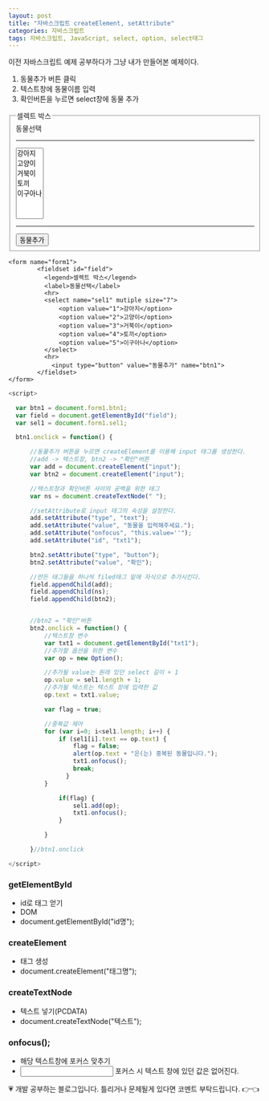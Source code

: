 ```yaml
---
layout: post
title: "자바스크립트 createElement, setAttribute"
categories: 자바스크립트
tags: 자바스크립트, JavaScript, select, option, select태그
---
```


이전 자바스크립트 예제 공부하다가 그냥 내가 만들어본 예제이다.

1. 동물추가 버튼 클릭
2. 텍스트창에 동물이름 입력
3. 확인버튼을 누르면 select창에 동물 추가

<form name="form1">
        <fieldset id="field">
          <legend>셀렉트 박스</legend>
          <label>동물선택</label>
          <hr>
          <select name="sel1" mutiple size="7">
              <option value="1">강아지</option>
              <option value="2">고양이</option>
              <option value="3">거북이</option>
              <option value="4">토끼</option>
              <option value="5">이구아나</option>
          </select>
          <hr>
            <input type="button" value="동물추가" name="btn1">
        </fieldset>
</form>

```
<form name="form1">
        <fieldset id="field">
          <legend>셀렉트 박스</legend>
          <label>동물선택</label>
          <hr>
          <select name="sel1" mutiple size="7">
              <option value="1">강아지</option>
              <option value="2">고양이</option>
              <option value="3">거북이</option>
              <option value="4">토끼</option>
              <option value="5">이구아나</option>
          </select>
          <hr>
            <input type="button" value="동물추가" name="btn1">
        </fieldset>
</form>
```

```javascript
<script>

  var btn1 = document.form1.btn1;
  var field = document.getElementById("field");
  var sel1 = document.form1.sel1;

  btn1.onclick = function() {

      //동물추가 버튼을 누르면 createElement를 이용해 input 태그를 생성한다.
      //add -> 텍스트창, btn2 -> "확인"버튼
      var add = document.createElement("input");
      var btn2 = document.createElement("input");

      //텍스트창과 확인버튼 사이의 공백을 위한 태그
      var ns = document.createTextNode(" ");

      //setAttribute로 input 태그의 속성을 설정한다.
      add.setAttribute("type", "text");
      add.setAttribute("value", "동물을 입력해주세요.");
      add.setAttribute("onfocus", "this.value=''");
      add.setAttribute("id", "txt1");

      btn2.setAttribute("type", "button");
      btn2.setAttribute("value", "확인");

      //만든 태그들을 하나씩 filed태그 밑에 자식으로 추가시킨다.            
      field.appendChild(add);
      field.appendChild(ns);
      field.appendChild(btn2);


      //btn2 = "확인"버튼
      btn2.onclick = function() {
          //텍스트창 변수
          var txt1 = document.getElementById("txt1");
          //추가할 옵션을 위한 변수
          var op = new Option();

          //추가될 value는 원래 있던 select 길이 + 1
          op.value = sel1.length + 1;
          //추가될 텍스트는 텍스트 창에 입력한 값
          op.text = txt1.value;

          var flag = true;

          //중복값 제어
          for (var i=0; i<sel1.length; i++) {
              if (sel1[i].text == op.text) {
                  flag = false;
                  alert(op.text + "은(는) 중복된 동물입니다.");
                  txt1.onfocus();
                  break;
                }
          }

              if(flag) {
                  sel1.add(op);
                  txt1.onfocus();
              }

          }

      }//btn1.onclick

</script>
```

### getElementById
- id로 태그 얻기
- DOM
- document.getElementById("id명");

### createElement
- 태그 생성
- document.createElement("태그명");

### createTextNode
- 텍스트 넣기(PCDATA)
- document.createTextNode("텍스트");

### onfocus();
- 해당 텍스트창에 포커스 맞추기
- <input type='text' onfocus="this.value=''"> 포커스 시 텍스트 창에 있던 값은 없어진다.



<div class="c1" id="c1"><span>💗 개발 공부하는 블로그입니다. 틀리거나 문제될게 있다면 코멘트 부탁드립니다. 👉👈</span></div>
